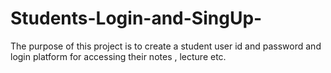 # Students-Login-and-SingUp-
The purpose of this project is to create a student user id and password and login platform for accessing their notes , lecture etc. 
